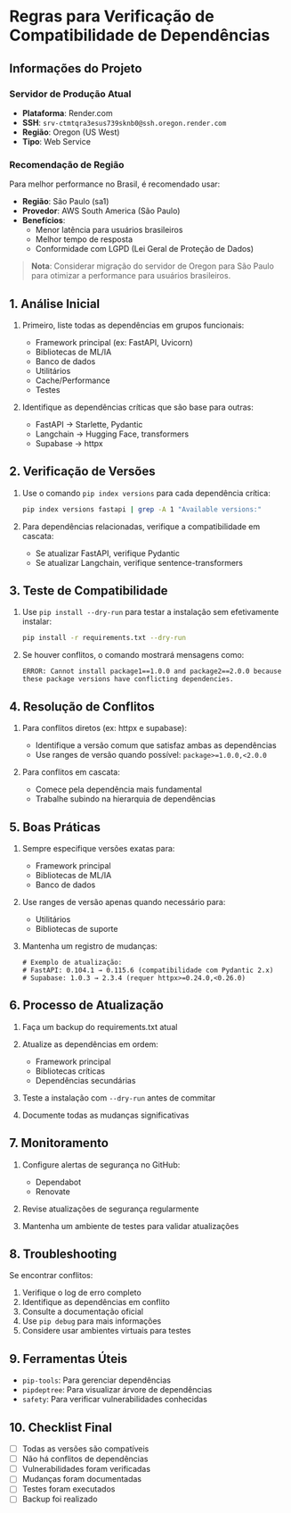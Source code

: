 # Regras para Verificação de Compatibilidade de Dependências

## Informações do Projeto

### Servidor de Produção Atual

- **Plataforma**: Render.com
- **SSH**: `srv-ctmtqra3esus739sknb0@ssh.oregon.render.com`
- **Região**: Oregon (US West)
- **Tipo**: Web Service

### Recomendação de Região

Para melhor performance no Brasil, é recomendado usar:

- **Região**: São Paulo (sa1)
- **Provedor**: AWS South America (São Paulo)
- **Benefícios**:
  - Menor latência para usuários brasileiros
  - Melhor tempo de resposta
  - Conformidade com LGPD (Lei Geral de Proteção de Dados)

> **Nota**: Considerar migração do servidor de Oregon para São Paulo para otimizar a performance para usuários brasileiros.

## 1. Análise Inicial

1. Primeiro, liste todas as dependências em grupos funcionais:

   - Framework principal (ex: FastAPI, Uvicorn)
   - Bibliotecas de ML/IA
   - Banco de dados
   - Utilitários
   - Cache/Performance
   - Testes

2. Identifique as dependências críticas que são base para outras:
   - FastAPI → Starlette, Pydantic
   - Langchain → Hugging Face, transformers
   - Supabase → httpx

## 2. Verificação de Versões

1. Use o comando `pip index versions` para cada dependência crítica:

   ```bash
   pip index versions fastapi | grep -A 1 "Available versions:"
   ```

2. Para dependências relacionadas, verifique a compatibilidade em cascata:
   - Se atualizar FastAPI, verifique Pydantic
   - Se atualizar Langchain, verifique sentence-transformers

## 3. Teste de Compatibilidade

1. Use `pip install --dry-run` para testar a instalação sem efetivamente instalar:

   ```bash
   pip install -r requirements.txt --dry-run
   ```

2. Se houver conflitos, o comando mostrará mensagens como:
   ```
   ERROR: Cannot install package1==1.0.0 and package2==2.0.0 because these package versions have conflicting dependencies.
   ```

## 4. Resolução de Conflitos

1. Para conflitos diretos (ex: httpx e supabase):

   - Identifique a versão comum que satisfaz ambas as dependências
   - Use ranges de versão quando possível: `package>=1.0.0,<2.0.0`

2. Para conflitos em cascata:
   - Comece pela dependência mais fundamental
   - Trabalhe subindo na hierarquia de dependências

## 5. Boas Práticas

1. Sempre especifique versões exatas para:

   - Framework principal
   - Bibliotecas de ML/IA
   - Banco de dados

2. Use ranges de versão apenas quando necessário para:

   - Utilitários
   - Bibliotecas de suporte

3. Mantenha um registro de mudanças:
   ```
   # Exemplo de atualização:
   # FastAPI: 0.104.1 → 0.115.6 (compatibilidade com Pydantic 2.x)
   # Supabase: 1.0.3 → 2.3.4 (requer httpx>=0.24.0,<0.26.0)
   ```

## 6. Processo de Atualização

1. Faça um backup do requirements.txt atual

2. Atualize as dependências em ordem:

   - Framework principal
   - Bibliotecas críticas
   - Dependências secundárias

3. Teste a instalação com `--dry-run` antes de commitar

4. Documente todas as mudanças significativas

## 7. Monitoramento

1. Configure alertas de segurança no GitHub:

   - Dependabot
   - Renovate

2. Revise atualizações de segurança regularmente

3. Mantenha um ambiente de testes para validar atualizações

## 8. Troubleshooting

Se encontrar conflitos:

1. Verifique o log de erro completo
2. Identifique as dependências em conflito
3. Consulte a documentação oficial
4. Use `pip debug` para mais informações
5. Considere usar ambientes virtuais para testes

## 9. Ferramentas Úteis

- `pip-tools`: Para gerenciar dependências
- `pipdeptree`: Para visualizar árvore de dependências
- `safety`: Para verificar vulnerabilidades conhecidas

## 10. Checklist Final

- [ ] Todas as versões são compatíveis
- [ ] Não há conflitos de dependências
- [ ] Vulnerabilidades foram verificadas
- [ ] Mudanças foram documentadas
- [ ] Testes foram executados
- [ ] Backup foi realizado
